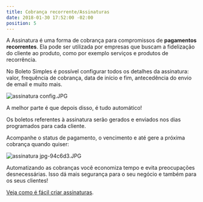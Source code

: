 ```yaml
---
title: Cobrança recorrente/Assinaturas
date: 2018-01-30 17:52:00 -02:00
position: 5
---
```


A Assinatura é uma forma de cobrança para compromissos de **pagamentos recorrentes**.
Ela pode ser utilizada por empresas que buscam a fidelização do cliente ao produto, como por exemplo serviços e produtos de recorrência.

No Boleto Simples é possível configurar todos os detalhes da assinatura: valor, frequência de cobrança, data de início e fim, antecedência do envio de email e muito mais.

![assinatura config.JPG](/uploads/assinatura%20config.JPG)

A melhor parte é que depois disso, é tudo automático!

Os boletos referentes à assinatura serão gerados e enviados nos dias programados para cada cliente.

Acompanhe o status de pagamento, o vencimento e até gere a próxima cobrança quando quiser:

![assinatura jpg-94c6d3.JPG](/uploads/assinatura%20jpg-94c6d3.JPG)

Automatizando as cobranças você economiza tempo e evita preocupações desnecessárias. Isso dá mais segurança para o seu negócio e também para os seus clientes!

[Veja como é fácil criar assinaturas](https://suporte.boletosimples.com.br/article/hxo87td548-como-criar-uma-assinatura).